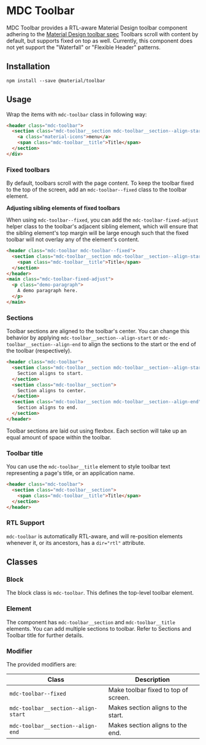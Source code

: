 # MDC Toolbar

MDC Toolbar provides a RTL-aware Material Design toolbar component adhering to the
[Material Design toolbar spec](https://www.google.com/design/spec/components/toolbars.html)
Toolbars scroll with content by default, but supports fixed on
top as well. Currently, this component does not yet support the "Waterfall" or
"Flexible Header" patterns.


## Installation

```
npm install --save @material/toolbar
```


## Usage

Wrap the items with `mdc-toolbar` class in following way:

```html
<header class="mdc-toolbar">
  <section class="mdc-toolbar__section mdc-toolbar__section--align-start">
    <a class="material-icons">menu</a>
    <span class="mdc-toolbar__title">Title</span>
  </section>
</div>
```

### Fixed toolbars

By default, toolbars scroll with the page content. To keep the toolbar fixed to
the top of the screen, add an `mdc-toolbar--fixed` class to the toolbar element.

**Adjusting sibling elements of fixed toolbars**

When using `mdc-toolbar--fixed`, you can add the `mdc-toolbar-fixed-adjust`
helper class to the toolbar's adjacent sibling element, which will ensure that
the sibling element's top margin will be large enough such that the fixed
toolbar will not overlay any of the element's content.

```html
<header class="mdc-toolbar mdc-toolbar--fixed">
  <section class="mdc-toolbar__section mdc-toolbar__section--align-start">
    <span class="mdc-toolbar__title">Title</span>
  </section>
</header>
<main class="mdc-toolbar-fixed-adjust">
  <p class="demo-paragraph">
    A demo paragraph here.
  </p>
</main>
```

### Sections

Toolbar sections are aligned to the toolbar's center. You can change this
behavior by applying `mdc-toolbar__section--align-start` or
`mdc-toolbar__section--align-end` to align the sections to the start or the end
of the toolbar (respectively).

```html
<header class="mdc-toolbar">
  <section class="mdc-toolbar__section mdc-toolbar__section--align-start">
    Section aligns to start.
  </section>
  <section class="mdc-toolbar__section">
    Section aligns to center.
  </section>
  <section class="mdc-toolbar__section mdc-toolbar__section--align-end">
    Section aligns to end.
  </section>
</header>
```

Toolbar sections are laid out using flexbox. Each section will take up an equal
amount of space within the toolbar.

### Toolbar title

You can use the `mdc-toolbar__title` element to style toolbar text representing
a page's title, or an application name.

```html
<header class="mdc-toolbar">
  <section class="mdc-toolbar__section">
    <span class="mdc-toolbar__title">Title</span>
  </section>
</header>
```

### RTL Support

`mdc-toolbar` is automatically RTL-aware, and will re-position elements whenever
it, or its ancestors, has a `dir="rtl"` attribute.


## Classes

### Block

The block class is `mdc-toolbar`. This defines the top-level toolbar element.

### Element
The component has `mdc-toolbar__section` and `mdc-toolbar__title` elements. You
can add multiple sections to toolbar. Refer to Sections and Toolbar title for
further details.

### Modifier

The provided modifiers are:

| Class                                | Description                             |
| -------------------------------------| --------------------------------------- |
| `mdc-toolbar--fixed`                 | Make toolbar fixed to top of screen.    |
| `mdc-toolbar__section--align-start`  | Makes section aligns to the start.      |
| `mdc-toolbar__section--align-end`    | Makes section aligns to the end.        |

